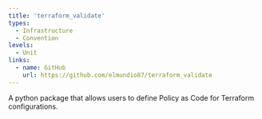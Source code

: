```yaml
---
title: 'terraform_validate'
types:
  - Infrastructure
  - Convention
levels:
  - Unit
links:
  - name: GitHub
    url: https://github.com/elmundio87/terraform_validate
---
```


A python package that allows users to define Policy as Code for Terraform configurations.